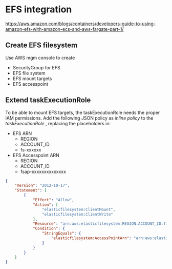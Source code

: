# EFS integration

https://aws.amazon.com/blogs/containers/developers-guide-to-using-amazon-efs-with-amazon-ecs-and-aws-fargate-part-1/

## Create EFS filesystem

Use AWS mgm console to create
* SecurityGroup for EFS
* EFS file system
* EFS mount targets
* EFS accesspoint

## Extend taskExecutionRole

To be able to mount EFS targets, the taskExecutionRole needs the proper IAM permissions. Add the following JSON policy as _inline policy_ to the _taskExecutionRole_ , replacing the placeholders in:  
* EFS ARN
  * REGION
  * ACCOUNT_ID
  * fs-xxxxxx
* EFS Accesspoint ARN
  * REGION
  * ACCOUNT_ID
  * fsap-xxxxxxxxxxxxxx


```json
{
    "Version": "2012-10-17",
    "Statement": [
        {
            "Effect": "Allow",
            "Action": [
                "elasticfilesystem:ClientMount",
                "elasticfilesystem:ClientWrite"
            ],
            "Resource": "arn:aws:elasticfilesystem:REGION:ACCOUNT_ID:file-system/fs-xxxxxx",
            "Condition": {
                "StringEquals": {
                    "elasticfilesystem:AccessPointArn": "arn:aws:elasticfilesystem:REGION:ACCOUNT_ID:access-point/fsap-xxxxxxxxxxxxx"
                }
            }
        }
    ]
}
```


